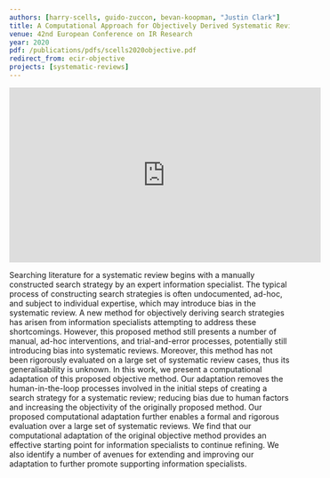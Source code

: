 ```yaml
---
authors: [harry-scells, guido-zuccon, bevan-koopman, "Justin Clark"]
title: A Computational Approach for Objectively Derived Systematic Review Search Strategies
venue: 42nd European Conference on IR Research
year: 2020
pdf: /publications/pdfs/scells2020objective.pdf
redirect_from: ecir-objective
projects: [systematic-reviews] 
---
```


<iframe width="560" height="315" src="https://www.youtube.com/embed/LCTI5yxWnVc" frameborder="0" allow="accelerometer; autoplay; encrypted-media; gyroscope; picture-in-picture" allowfullscreen></iframe>

Searching literature for a systematic review begins with a manually constructed search strategy by an expert information specialist.
The typical process of constructing search strategies is often undocumented, ad-hoc, and subject to individual expertise, which may introduce bias in the systematic review.
A new method for objectively deriving search strategies has arisen from information specialists attempting to address these shortcomings.
However, this proposed method still presents a number of manual, ad-hoc interventions, and trial-and-error processes, potentially still introducing bias into systematic reviews.
Moreover, this method has not been rigorously evaluated on a large set of systematic review cases, thus its generalisability is unknown.
In this work, we present a computational adaptation of this proposed objective method.
Our adaptation removes the human-in-the-loop processes involved in the initial steps of creating a search strategy for a systematic review; reducing bias due to human factors and increasing the objectivity of the originally proposed method. Our proposed computational adaptation further enables a formal and rigorous evaluation over a large set of systematic reviews. We find that our computational adaptation of the original objective method provides an effective starting point for information specialists to continue refining.
We also identify a number of avenues for extending and improving our adaptation to further promote supporting information specialists.
